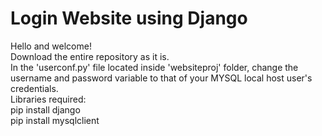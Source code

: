 # Login Website using Django
Hello and welcome!<br/>
Download the entire repository as it is.<br/>
In the 'userconf.py' file located inside 'websiteproj' folder, change the username and password variable to that of your MYSQL local host user's credentials.<br/>
Libraries required:<br/>
  pip install django<br/>
  pip install mysqlclient<br/>
